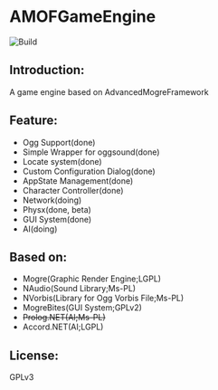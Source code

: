 # AMOFGameEngine
![Build](https://api.travis-ci.org/cookgreen/AMOFGameEngine.svg?branch=master)

## Introduction:
A game engine based on AdvancedMogreFramework

## Feature:
* Ogg Support(done)  
* Simple Wrapper for oggsound(done)  
* Locate system(done)  
* Custom Configuration Dialog(done)  
* AppState Management(done)  
* Character Controller(done)  
* Network(doing)  
* Physx(done, beta)  
* GUI System(done) 
* AI(doing)  

## Based on:
* Mogre(Graphic Render Engine;LGPL)  
* NAudio(Sound Library;Ms-PL)  
* NVorbis(Library for Ogg Vorbis File;Ms-PL)  
* MogreBites(GUI System;GPLv2)  
* <s>Prolog.NET(AI;Ms-PL)</s>  
* Accord.NET(AI;LGPL)  

## License:
GPLv3
